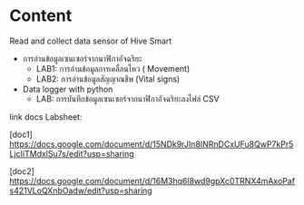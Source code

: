 # **Content**
Read and collect data sensor of Hive Smart
    
- การอ่านข้อมูลเซนเซอร์จากนาฬิกาอัจฉริยะ
    - LAB1: การอ่านข้อมูลการเคลื่อนไหว ( Movement)
    - LAB2: การอ่านข้อมูลสัญญาณชีพ (Vital signs)
- Data logger with python
    - LAB: การบันทึกข้อมูลเซนเซอร์จากนาฬิกาอัจฉริยะลงไฟล์ CSV
    
link docs Labsheet:

[doc1] https://docs.google.com/document/d/15NDk9rJIn8INRnDCxUFu8QwP7kPr5LjcIiTMdxlSu7s/edit?usp=sharing

[doc2] https://docs.google.com/document/d/16M3hq6l8wd9gpXc0TRNX4mAxoPafs421VLoQXnbOadw/edit?usp=sharing
